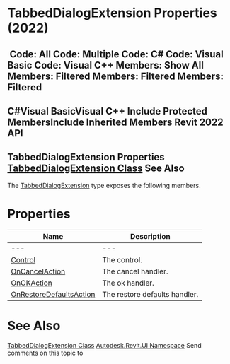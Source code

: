# TabbedDialogExtension Properties (2022)

﻿
 Code: All Code: Multiple Code: C# Code: Visual Basic Code: Visual C++  Members: Show All Members: Filtered Members: Filtered Members: Filtered   
---  
C#Visual BasicVisual C++
Include Protected MembersInclude Inherited Members
Revit 2022 API  
---  
TabbedDialogExtension Properties  
[TabbedDialogExtension Class](06ae60a6-3fbe-c334-ee00-ae9628e2169a.md "TabbedDialogExtension Class") See Also  
---  
The [TabbedDialogExtension](06ae60a6-3fbe-c334-ee00-ae9628e2169a.md "TabbedDialogExtension Class") type exposes the following members.
# Properties
| Name | Description |
| --- | --- |
| --- | --- | --- |
| [Control](49a09d9d-87bd-7258-d129-552c8e527c16.md "Control Property") | The control. |
| [OnCancelAction](8c446f83-d4e5-36a8-7af2-f380c50ec607.md "OnCancelAction Property") | The cancel handler. |
| [OnOKAction](9d7af24c-22f2-f301-ed6e-c912b39916ef.md "OnOKAction Property") | The ok handler. |
| [OnRestoreDefaultsAction](5934c168-a5bd-8b5a-7d64-fd4a199b5471.md "OnRestoreDefaultsAction Property") | The restore defaults handler. |

# See Also
[TabbedDialogExtension Class](06ae60a6-3fbe-c334-ee00-ae9628e2169a.md "TabbedDialogExtension Class")
[Autodesk.Revit.UI Namespace](e86fd90a-8957-02a6-da7f-ced248966e3e.md "Autodesk.Revit.UI Namespace")
Send comments on this topic to 